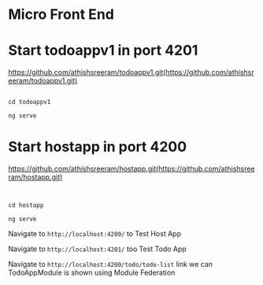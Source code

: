 # Micro Front End

# Start todoappv1 in port 4201

https://github.com/athishsreeram/todoappv1.git(https://github.com/athishsreeram/todoappv1.git)

```

cd todoappv1

ng serve

```

# Start hostapp in port 4200

https://github.com/athishsreeram/hostapp.git(https://github.com/athishsreeram/hostapp.git)

```


cd hostapp

ng serve

```

Navigate to `http://localhost:4200/` to Test Host App

Navigate to `http://localhost:4201/` too Test Todo App

Navigate to `http://localhost:4200/todo/todo-list` link we can TodoAppModule is shown using Module Federation
